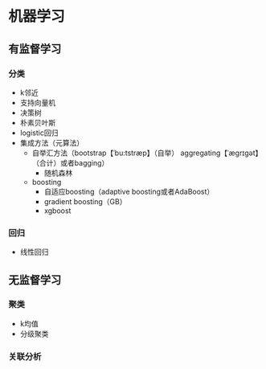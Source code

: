 ﻿# 机器学习

## 有监督学习

### 分类

- k邻近
- 支持向量机
- 决策树
- 朴素贝叶斯
- logistic回归
- 集成方法（元算法）
  - 自举汇方法（bootstrap【ˈbu:tstræp】（自举） aggregating【ˈægrɪgət】（合计）或者bagging）
    - 随机森林
  - boosting
    - 自适应boosting（adaptive boosting或者AdaBoost）
    - gradient boosting（GB）
    - xgboost

### 回归

- 线性回归

## 无监督学习

### 聚类

- k均值
- 分级聚类

### 关联分析